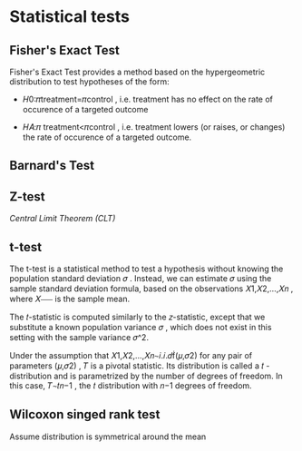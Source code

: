 # Statistical tests

## Fisher's Exact Test

Fisher's Exact Test provides a method based on the hypergeometric distribution to test hypotheses of the form:

- 𝐻0:𝜋treatment=𝜋control , i.e. treatment has no effect on the rate of occurence of a targeted outcome

- 𝐻𝐴:𝜋 treatment<𝜋control , i.e. treatment lowers (or raises, or changes) the rate of occurence of a targeted outcome.

## Barnard's Test

## Z-test
*Central Limit Theorem (CLT)*

## t-test
The t-test is a statistical method to test a hypothesis without knowing the population standard deviation  𝜎 . Instead, we can estimate  𝜎  using the sample standard deviation formula, based on the observations  𝑋1,𝑋2,…,𝑋𝑛 , where  𝑋⎯⎯⎯  is the sample mean.

The  𝑡-statistic is computed similarly to the  𝑧-statistic, except that we substitute a known population variance  𝜎 , which does not exist in this setting with the sample variance  𝜎^2.

Under the assumption that  𝑋1,𝑋2,…,𝑋𝑛∼𝑖.𝑖.𝑑(𝜇,𝜎2)  for any pair of parameters  (𝜇,𝜎2) ,  𝑇  is a pivotal statistic. Its distribution is called a  𝑡 -distribution and is parametrized by the number of degrees of freedom. In this case,  𝑇∼𝑡𝑛−1 , the  𝑡  distribution with  𝑛−1  degrees of freedom.

## Wilcoxon singed rank test
Assume distribution is symmetrical around the mean




